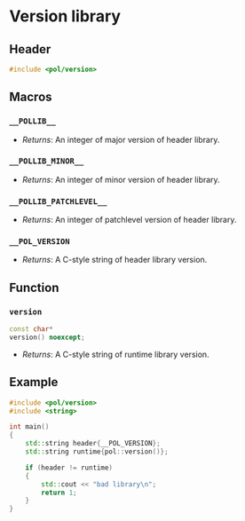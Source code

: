 # Version library

## Header
```cpp
#include <pol/version>
```

## Macros
### `__POLLIB__`
- *Returns*: An integer of major version of header library.

### `__POLLIB_MINOR__`
- *Returns*: An integer of minor version of header library.

### `__POLLIB_PATCHLEVEL__`
- *Returns*: An integer of patchlevel version of header library.

### `__POL_VERSION`
- *Returns*: A C-style string of header library version.

## Function
### `version`
```cpp
const char*
version() noexcept;
```
- *Returns*: A C-style string of runtime library version.

## Example
```cpp
#include <pol/version>
#include <string>

int main()
{
	std::string header{__POL_VERSION};
	std::string runtime{pol::version()};

    if (header != runtime)
	{
	    std::cout << "bad library\n";
		return 1;
	}
}
```
